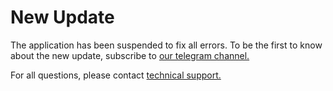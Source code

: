 # New Update

The application has been suspended to fix all errors. To be the first to know about the new update, subscribe to [our telegram channel.](https://t.me/SoptaApp)

For all questions, please contact [technical support.](https://t.me/SoptaSupport)
